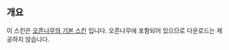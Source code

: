 ## 개요
이 스킨은 [오픈나무의 기본 스킨](https://github.com/2du/openNAMU/tree/master/views/neo_yousoro) 입니다. 오픈나무에 포함되어 있으므로 다운로드는 제공하지 않습니다.
